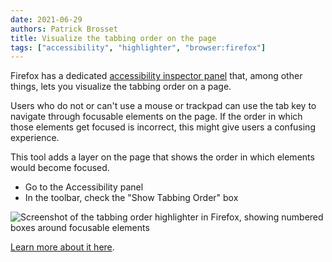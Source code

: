 ```yaml
---
date: 2021-06-29
authors: Patrick Brosset
title: Visualize the tabbing order on the page
tags: ["accessibility", "highlighter", "browser:firefox"]
---
```

Firefox has a dedicated [accessibility inspector panel](https://developer.mozilla.org/en-US/docs/Tools/Accessibility_inspector) that, among other things, lets you visualize the tabbing order on a page.

Users who do not or can't use a mouse or trackpad can use the tab key to navigate through focusable elements on the page. If the order in which those elements get focused is incorrect, this might give users a confusing experience.

This tool adds a layer on the page that shows the order in which elements would become focused.

* Go to the Accessibility panel
* In the toolbar, check the "Show Tabbing Order" box

![Screenshot of the tabbing order highlighter in Firefox, showing numbered boxes around focusable elements](/assets/img/visualize-tabbing-order.png)

[Learn more about it here](https://developer.mozilla.org/en-US/docs/Tools/Accessibility_inspector#show_web_page_tabbing_order).